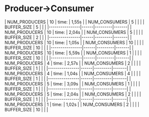 # Producer->Consumer


| NUM_PRODUCERS  | 10   | time:   | 1,55s |
| NUM_CONSUMERS  | 5    |         |       |
| BUFFER_SIZE    | 5    |         |       |
|----------------|------|---------|-------|
| NUM_PRODUCERS  | 10   | time:   | 2,04s |
| NUM_CONSUMERS  | 5    |         |       |
| BUFFER_SIZE    | 2    |         |       |
|----------------|------|---------|-------|
| NUM_PRODUCERS  | 10   | time:   | 1,05s |
| NUM_CONSUMERS  | 10   |         |       |
| BUFFER_SIZE    | 10   |         |       |
|----------------|------|---------|-------|
| NUM_PRODUCERS  | 10   | time:   | 5,59s |
| NUM_CONSUMERS  | 1    |         |       |
| BUFFER_SIZE    | 10   |         |       |
|----------------|------|---------|-------|
| NUM_PRODUCERS  | 4    | time:   | 2,57s |
| NUM_CONSUMERS  | 2    |         |       |
| BUFFER_SIZE    | 1    |         |       |
|----------------|------|---------|-------|
| NUM_PRODUCERS  | 4    | time:   | 1,04s |
| NUM_CONSUMERS  | 4    |         |       |
| BUFFER_SIZE    | 1    |         |       |
|----------------|------|---------|-------|
| NUM_PRODUCERS  | 5    | time:   | 3,09s |
| NUM_CONSUMERS  | 1    |         |       |
| BUFFER_SIZE    | 1    |         |       |
|----------------|------|---------|-------|
| NUM_PRODUCERS  | 5    | time:   | 2,04s |
| NUM_CONSUMERS  | 2    |         |       |
| BUFFER_SIZE    | 1    |         |       |
|----------------|------|---------|-------|
| NUM_PRODUCERS  | 1    | time:   | 1,02s |
| NUM_CONSUMERS  | 2    |         |       |
| BUFFER_SIZE    | 10   |         |       |